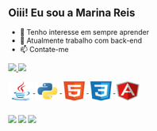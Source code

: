## Oiii! Eu sou a Marina Reis

- 👀 Tenho interesse em sempre aprender 
- 🌱 Atualmente trabalho com back-end
- 📫 Contate-me

<div>
  <a href="https://github.com/marireis">
  <img height="180em" src="https://github-readme-stats.vercel.app/api?username=marireis&show_icons=true&theme=dracula&include_all_commits=true&count_private=true"/>
  <img height="180em" src="https://github-readme-stats.vercel.app/api/top-langs/?username=marireis&layout=compact&langs_count=16&theme=dracula"/>
</div>

<div style="display: inline_block"><br>

  <img align="center" alt="Mari-Java" height="40" width="50" src="https://github.com/marireis/marireis-images-github.io/blob/main/java-original.svg">
  <img align="center" alt="Mari-Python" height="40" width="50" src="https://github.com/marireis/marireis-images-github.io/blob/main/python-original.svg">
  <img align="center" alt="Mari-Html" height="40" width="50" src="https://github.com/marireis/marireis-images-github.io/blob/main/html5-original.svg">
  <img align="center" alt="Mari-Css" height="40" width="50" src="https://github.com/marireis/marireis-images-github.io/blob/main/css3-original.svg">
  <img align="center" alt="Mari-Angular" height="40" width="50" src="https://github.com/marireis/marireis-images-github.io/blob/main/angularjs-original.svg">

</div>

##

<div>
  <a href="https://www.linkedin.com/in/marina-reis-27229168/" target="_blank"><img src="https://img.shields.io/badge/LinkedIn-0077B5?style=for-the-badge&logo=linkedin&logoColor=white" target="_blank"></a>
   <a href="mailto:marinareis.mr@gmail.com" target="_blank"><img src="https://img.shields.io/badge/Gmail-D14836?style=for-the-badge&logo=gmail&logoColor=white" target="_blank"></a>
  <a href="https://www.instagram.com/mari_reiis_/" target="_blank"><img src="https://img.shields.io/badge/Instagram-E4405F?style=for-the-badge&logo=instagram&logoColor=white" target="_blank"></a>
</div>

<!---

<picture>
  <source media="(prefers-color-scheme: dark)" srcset="https://raw.githubusercontent.com/platane/platane/output/github-contribution-grid-snake-dark.svg">
  <source media="(prefers-color-scheme: light)" srcset="https://raw.githubusercontent.com/platane/platane/output/github-contribution-grid-snake.svg">
  <img alt="github contribution grid snake animation" src="https://raw.githubusercontent.com/platane/platane/output/github-contribution-grid-snake.svg">
</picture>

--->
